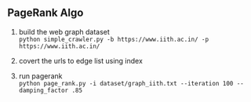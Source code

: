 ## PageRank Algo

1. build the web graph dataset  
  `python simple_crawler.py -b https://www.iith.ac.in/ -p https://www.iith.ac.in/`
 
2. covert the urls to edge list using index

3. run pagerank  
`python page_rank.py -i dataset/graph_iith.txt --iteration 100 --damping_factor .85`




